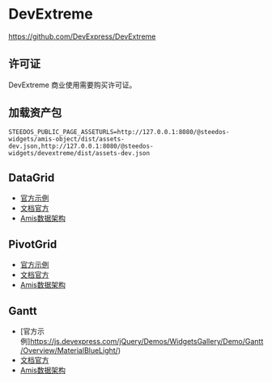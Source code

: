 # DevExtreme

https://github.com/DevExpress/DevExtreme

## 许可证

DevExtreme 商业使用需要购买许可证。

## 加载资产包

```
STEEDOS_PUBLIC_PAGE_ASSETURLS=http://127.0.0.1:8080/@steedos-widgets/amis-object/dist/assets-dev.json,http://127.0.0.1:8080/@steedos-widgets/devextreme/dist/assets-dev.json
```

## DataGrid

- [官方示例](https://js.devexpress.com/jQuery/Demos/WidgetsGallery/Demo/DataGrid/Overview/MaterialBlueLight/)
- [文档官方](https://js.devexpress.com/Documentation/Guide/Widgets/DataGrid/Overview/)
- [Amis数据架构](./examples/DataGrid.config.js)

## PivotGrid

- [官方示例](https://js.devexpress.com/jQuery/Demos/WidgetsGallery/Demo/PivotGrid/Overview/MaterialBlueLight/)
- [文档官方](https://js.devexpress.com/Documentation/Guide/Widgets/PivotGrid/Overview/)
- [Amis数据架构](./examples/PivotGrid.config.js)

## Gantt

- [官方示例]https://js.devexpress.com/jQuery/Demos/WidgetsGallery/Demo/Gantt/Overview/MaterialBlueLight/)
- [文档官方](https://js.devexpress.com/Documentation/Guide/Widgets/Gantt/Overview/)
- [Amis数据架构](./examples/Gantt.config.js)
